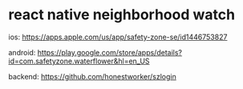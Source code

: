 # react native neighborhood watch


ios: https://apps.apple.com/us/app/safety-zone-se/id1446753827

android: https://play.google.com/store/apps/details?id=com.safetyzone.waterflower&hl=en_US

backend: https://github.com/honestworker/szlogin
